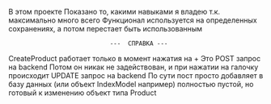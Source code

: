 В этом проекте
Показано то, какими навыками я владею т.к. максимально много всего
Функционал используется на определенных сохранениях, а потом перестает быть использованным

                                ---  СПРАВКА ---

CreateProduct работает только в момент нажатия на +
Это POST запрос на backend
Потом он никак не задействован, и при нажатии на 
галочку происходит UPDATE запрос на backend
По сути пост просто добавляет в базу данных
(или объект IndexModel например)
полностью пустой, но готовый к изменению объект типа Product
